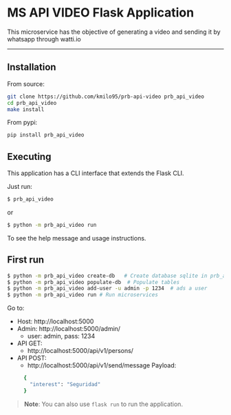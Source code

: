 # MS API VIDEO Flask Application

This microservice has the objective of generating a video and sending it by whatsapp through watti.io

---

## Installation

From source:

```bash
git clone https://github.com/kmilo95/prb-api-video prb_api_video
cd prb_api_video
make install
```

From pypi:

```bash
pip install prb_api_video
```

## Executing

This application has a CLI interface that extends the Flask CLI.

Just run:

```bash
$ prb_api_video
```

or

```bash
$ python -m prb_api_video run
```

To see the help message and usage instructions.

## First run

```bash
$ python -m prb_api_video create-db   # Create database sqlite in prb_api_video/database/development.db
$ python -m prb_api_video populate-db  # Populate tables
$ python -m prb_api_video add-user -u admin -p 1234  # ads a user
$ python -m prb_api_video run # Run microservices
```

Go to:

- Host: http://localhost:5000
- Admin: http://localhost:5000/admin/
  - user: admin, pass: 1234
- API GET:
  - http://localhost:5000/api/v1/persons/
- API POST:
  - http://localhost:5000/api/v1/send/message
  Payload:
  ```bash
    {
      "interest": "Seguridad"
    }
  ```


> **Note**: You can also use `flask run` to run the application.
